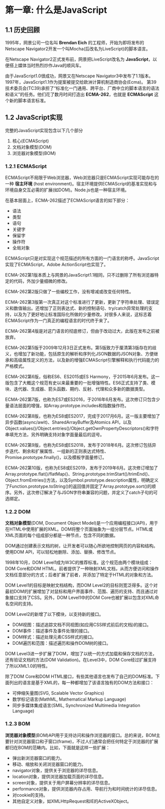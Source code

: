# 第一章: 什么是JavaScript
## 1.1 历史回顾
1995年，网景公司一位名叫 __Brendan Eich__ 的工程师，开始为即将发布的Netscape Navigator2开发一个叫Mocha(后改名为LiveScript)的脚本语言。

在Netscape Navigator2正式发布前，网景把LiveScript改名为 __JavaScript__，以便搭上媒体当时热烈炒作Java的顺风车。  

由于JavaScript1.0很成功，网景又在Netscape Navigator3中发布了1.1版本。1997年，JavaScript1.1作为提案被提交给欧洲计算机制造商协会(Ecma)。
第39技术委员会(TC39)承担了“标准化一门通用、跨平台、厂商中立的脚本语言的语法和语义”的任务。他们花了数月时间打造出 __ECMA-262__，也就是 __ECMAScript__ 这个新的脚本语言标准。  



## 1.2 JavaScript实现

完整的JavaScript实现包含以下几个部分

1. 核心(ECMAScript)
2. 文档对象模型(DOM)
3. 浏览器对象模型(BOM)

### 1.2.1 ECMAScript
ECMAScript不局限于Web浏览器，Web浏览器只是ECMAScript实现可能存在的一种 __宿主环境__ (host environment)。宿主环境提供ECMAScript的基准实现和与环境自身交互必需的扩展(如DOM)。Node.js也是一种宿主环境。  

在基本层面上，ECMA-262描述了ECMAScript语言的如下部分：

- 语法
- 类型
- 语句
- 关键字
- 保留字
- 操作符
- 全局对象  

ECMAScript只是对实现这个规范描述的所有方面的一门语言的称呼。JavaScript实现了ECMAScript，Adobe ActionScript也实现了。 

ECMA-262第1版本质上与网景的JavaScript1.1相同，只不过删除了所有浏览器特定的代码，外加少量细微的修改。 

ECMA-262第2版只做了一些编校工作，没有增减或改变任何特性。  

ECMA-262第3版第一次真正对这个标准进行了更新，更新了字符串处理、错误定义和数值输出。还增加了正则表达式、新的控制语句、try/catch异常处理的支持，以及为了更好地让标准国际化所做的少量修改。对很多人来说，这标志着ECMAScript作为一门真正的编程语言的时代终于来了。  

ECMA-262第4版是对这门语言的彻底修订，但由于改动过大，此版在发布之前被放弃。  

ECMA-262第5版于2009年12月3日正式发布。第5版致力于厘清第3版存在的歧义，也增加了新功能，包括原生的解析和序列化JSON数据的JSON对象、方便继承和高级属性定义的方法，以及新的增强ECMAScript引擎解释和执行代码能力的严格模式。  

ECMA-262第6版，俗称ES6、ES2015或ES Harmony，于2015年6月发布。这一版包含了大概这个规范有史以来最重要的一批增强特性。ES6正式支持了类、模块、迭代器、生成器、箭头函数、期约、反射、代理和众多新的数据类型。  

ECMA-262第7版，也称为ES7或ES2016，于2016年6月发布。这次修订只包含少量语法层面的增强，如Array.prototype.includes和指数操作符。  

ECMA-262第8版，也称为ES8或ES2017，完成于2017月6月。这一版主要增加了异步函数(async/awit)、SharedArrayBuffer及Atomics API，以及Object.values()/Object.entries()/Object.getOwnPropertyDescriptors()和字符串填充方法，另外明确支持对象字面量最后的逗号。  

ECMA-262第9版，也称为ES8或ES2018，发布于2018年6月。这次修订包括异步迭代、剩余和扩展属性、一组新的正则表达式特性、Promise.prototype.finally()，以及模板字面量修订。

ECMA-262第10版，也称为ES8或ES2019，发布于2019年6月。这次修订增加了Array.prototype.flat()/flatMap()、String.prototype.trimStart()/trimEnd()、Object.fromEntries()方法，以及Symbol.prototype.description属性，明确定义了Function.prototype.toString()的返回值并固定了Array.prototype.sort()的顺序。另外，这次修订解决了与JSON字符串兼容的问题，并定义了catch子句的可选绑定。  



### 1.2.2 DOM

__文档对象模型__(DOM, Document Object Model)是一个应用编程接口(API)，用于在HTML中使用扩展的XML。DOM将整个页面抽象为一组分层节点。HTML或XML页面的每个组成部分都是一种节点，包含不同的数据。  

DOM通过创建表示文档的树，让开发者可以随心所欲地控制网页的内容和结构。使用DOM API，可以轻松地删除、添加、替换、修改节点。  

1998年10月，DOM Level1成为W3C的推荐标准。这个规范由两个模块组成：DOM Core和DOM HTML。前者提供了一种映射XML文档，从而方便访问和操作文档任意部分的方式；后者扩展了前者，并添加了特定于HTML的对象和方法。  

DOM Level1的目标是映射文档结构，而DOM Level2的目标则宽泛得多。这个对最初DOM的扩展增加了对鼠标和用户界面事件、范围、遍历的支持、而且通过对象接口支持了CSS。另外，DOM Level1中的DOM Core也被扩展以包含对XML命名空间的支持。
    
DOM Level2的新增了以下模块，以支持新的接口。

- DOM视图：描述追踪文档不同视图(如应用CSS样式前后的文档)的接口。
- DOM事件：描述事件及事件处理的接口。
- DOM样式：描述处理元素CSS样式的接口。
- DOM遍历和范围：描述遍历和操作DOM树的接口。  
  

DOM Level3进一步扩展了DOM，增加了以统一的方式加载和保存文档的方法，还有验证文档的方法(DOM Validation)。在Level3中，DOM Core经过扩展支持了所以XML1.0的特性。  

除了DOM Core和DOM HTML接口，有些其他语言也发布了自己的DOM标准。下面列出的语言是基于XML的，每一种都增加了该语言独有的DOM方法和接口：

- 可伸缩矢量图(SVG, Scalable Vector Graphics)
- 数学标记语言(MathML, Mathematical Markup Language)
- 同步多媒体集成语言(SMIL, Synchronized Multimedia Integration Language)



### 1.2.3 BOM 

__浏览器对象模型__(BOM)API用于支持访问和操作浏览器的窗口。总的来说，BOM主要针对浏览器窗口和子窗口(frame)，不过人们通常会把任何特定于浏览器的扩展都归在BOM的范畴内。比如，下面就是这样一些扩展：

- 弹出新浏览器窗口的能力。
- 移动、缩放和关闭浏览器窗口的能力。
- navigator对象，提供关于浏览器的详尽信息。
- location对象，提供浏览器加载页面的详尽信息。
- screen对象，提供关于用户屏幕分辨率的详尽信息。
- performance对象，提供浏览器内存占用、导航行为和时间统计的详尽信息。
- 对cookie的支持。
- 其他自定义对象，如XMLHttpRequest和IE的ActiveXObject。



